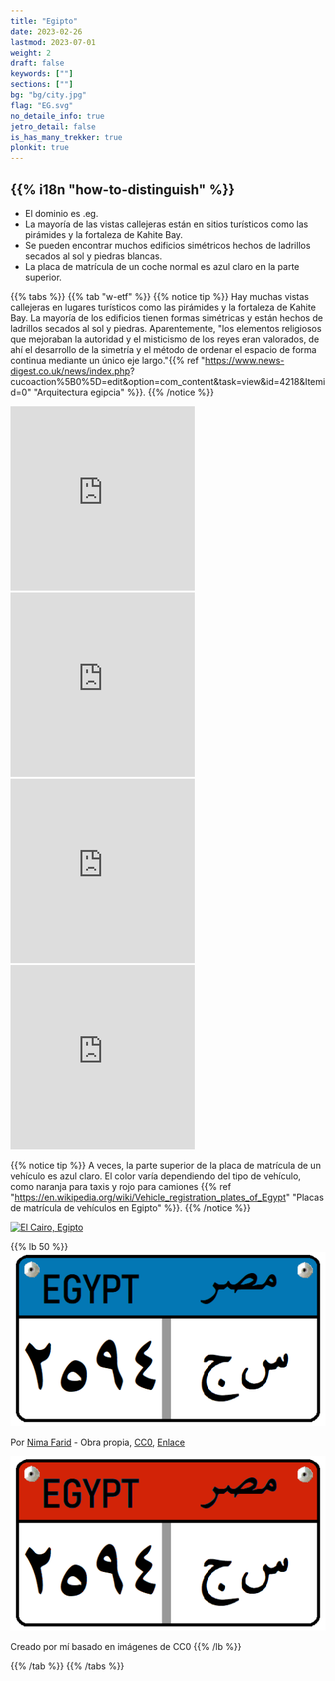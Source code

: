 ```yaml
---
title: "Egipto"
date: 2023-02-26
lastmod: 2023-07-01
weight: 2
draft: false
keywords: [""]
sections: [""]
bg: "bg/city.jpg"
flag: "EG.svg"
no_detaile_info: true
jetro_detail: false
is_has_many_trekker: true
plonkit: true
---
```


<div class="main-desciption country-description">
    <h2 class="section-title">{{% i18n "how-to-distinguish" %}}</h2>
    <ul class="rule-list">
        <li>El dominio es <span class="quiz">.eg</span>.</li>
        <li>La mayoría de las vistas callejeras están en sitios turísticos como las pirámides y la fortaleza de Kahite Bay.</li>
        <li>Se pueden encontrar muchos edificios simétricos hechos de ladrillos secados al sol y piedras blancas.</li>
        <li>La placa de matrícula de un coche normal es <span class="quiz">azul claro</span> en la parte superior.</li>
    </ul>
</div>

{{% tabs %}}
{{% tab "w-etf" %}}
{{% notice tip %}}
Hay muchas vistas callejeras en lugares turísticos como las pirámides y la fortaleza de Kahite Bay. La mayoría de los edificios tienen formas simétricas y están hechos de ladrillos secados al sol y piedras. Aparentemente, "los elementos religiosos que mejoraban la autoridad y el misticismo de los reyes eran valorados, de ahí el desarrollo de la simetría y el método de ordenar el espacio de forma continua mediante un único eje largo."{{% ref "https://www.news-digest.co.uk/news/index.php? cucoaction%5B0%5D=edit&option=com_content&task=view&id=4218&Itemid=0" "Arquitectura egipcia" %}}.
{{% /notice %}}
<div class="googlemap-if">
<iframe src="https://www.google.com/maps/embed?pb=!4v1687074150020!6m8!1m7!1s5VSLyH9gUpMjOzJbRVnnTA!2m2!1d29.98040893145138!2d31.13534148259916!3f213.32940028359056!4f19.06443668414819!5f0.7820865974627469" width="295" height="295" style="border:0;" allowfullscreen="" loading="lazy" referrerpolicy="no-referrer-when-downgrade"></iframe>
<iframe src="https://www.google.com/maps/embed?pb=!4v1687086418598!6m8!1m7!1stno5NLJlsCNekfMVKHIn3w!2m2!1d31.21362287911513!2d29.88600059673334!3f316.03813673587365!4f4.855447608306946!5f0.7820865974627469" width="295" height="295" style="border:0;" allowfullscreen="" loading="lazy" referrerpolicy="no-referrer-when-downgrade"></iframe>
<iframe src="https://www.google.com/maps/embed?pb=!4v1688790252839!6m8!1m7!1slMyWT6KdlKsSr9m5nbzBUw!2m2!1d30.02951612069242!2d31.26102349615607!3f61.714884153398124!4f18.340014211500417!5f0.4000000000000002" width="295" height="295" style="border:0;" allowfullscreen="" loading="lazy" referrerpolicy="no-referrer-when-downgrade"></iframe>
<iframe src="https://www.google.com/maps/embed?pb=!4v1688790383511!6m8!1m7!1sPxuQ5rCWs0GAacYhbGKqMA!2m2!1d30.00809127391321!2d31.23067608216505!3f118.08698210685318!4f7.038745332678047!5f0.7820865974627469" width="295" height="295" style="border:0;" allowfullscreen="" loading="lazy" referrerpolicy="no-referrer-when-downgrade"></iframe>
</div>

{{% notice tip %}}
A veces, la parte superior de la placa de matrícula de un vehículo es <span class="quiz">azul claro</span>. El color varía dependiendo del tipo de vehículo, como naranja para taxis y rojo para camiones {{% ref "https://en.wikipedia.org/wiki/Vehicle_registration_plates_of_Egypt" "Placas de matrícula de vehículos en Egipto" %}}.
{{% /notice %}}

<div class="googlemap-if">
<a data-flickr-embed="true" href="https://www.flickr.com/photos/51437989@N06/15982577198/" title="El Cairo, Egipto"><img src="https://live.staticflickr.com/7472/15982577198_c92e865274_z.jpg" width="640" height="480" alt="El Cairo, Egipto"/></a><script async src="//embedr.flickr.com/assets/client-code.js" charset="utf-8"></script>
</div>

{{% lb 50 %}}
![](2023-06-18-16-46-26.png)

Por <a href="//commons.wikimedia.org/wiki/User:Nima_Farid" class="mw-redirect" title="User:Nima Farid">Nima Farid</a> - <span class="int-own-work" lang="en">Obra propia</span>, <a href="http://creativecommons.org/publicdomain/zero/1.0/deed.en" title="Creative Commons Zero, Public Domain Dedication">CC0</a>, <a href="https://commons.wikimedia.org/w/index.php?curid=87952324">Enlace</a>

![](lc2.png)

Creado por mí basado en imágenes de CC0
{{% /lb %}}

{{% /tab %}}
{{% /tabs %}}
